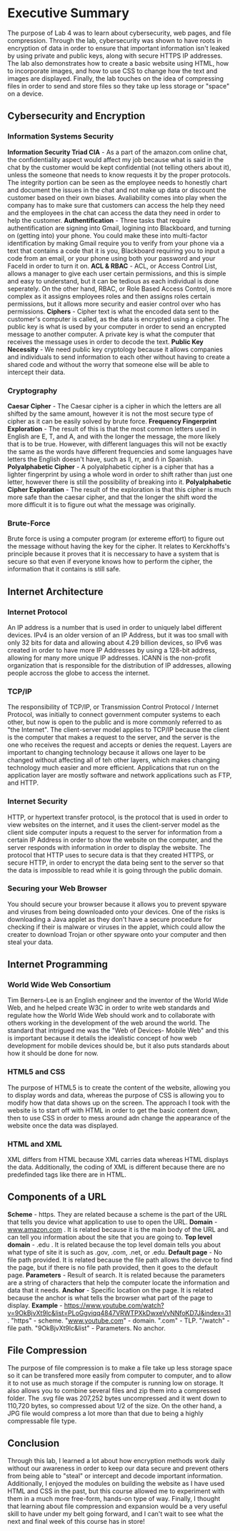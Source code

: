 # Executive Summary
The purpose of Lab 4 was to learn about cybersecurity, web pages, and file compression. Through the lab, cybersecurity was shown to have roots in encryption of data in order to ensure that important information isn't leaked by using private and public keys, along with secure HTTPS IP addresses. The lab also demonstrates how to create a basic website using HTML, how to incorporate images, and how to use CSS to change how the text and images are displayed. Finally, the lab touches on the idea of compressing files in order to send and store files so they take up less storage or "space" on a device.

## Cybersecurity and Encryption
### Information Systems Security
**Information Security Triad CIA** - As a part of the amazon.com online chat, the confidentiality aspect would affect my job because what is said in the chat by the customer would be kept confidential (not telling others about it), unless the someone that needs to know requests it by the proper protocols. The integrity portion can be seen as the employee needs to honestly chart and document the issues in the chat and not make up data or discount the customer based on their own biases. Avaliability comes into play when the company has to make sure that customers can access the help they need and the employees in the chat can access the data they need in order to help the customer.
**Authentification** - Three tasks that require authentification are signing into Gmail, logining into Blackboard, and turning on (getting into) your phone. You could make these into multi-factor identification by making Gmail require you to verify from your phone via a text that contains a code that it is you, Blackboard requiring you to input a code from an email, or your phone using both your password and your FaceId in order to turn it on.
**ACL & RBAC** - ACL, or Access Control List, allows a manager to give each user certain permissions, and this is simple and easy to understand, but it can be tedious as each individual is done seperately. On the other hand, RBAC, or Role Based Access Control, is more complex as it assigns employees roles and then assigns roles certain permissions, but it allows more security and easier control over who has permissions.
**Ciphers** - Cipher text is what the encoded data sent to the customer's computer is called, as the data is encrypted using a cipher. The public key is what is used by your computer in order to send an encrypted message to another computer. A private key is what the computer that receives the message uses in order to decode the text.
**Public Key Necessity** - We need public key cryptology because it allows companies and individuals to send information to each other without having to create a shared code and without the worry that someone else will be able to intercept their data.
### Cryptography
**Caesar Cipher** - The Caesar cipher is a cipher in which the letters are all shifted by the same amount, however it is not the most secure type of cipher as it can be easily solved by brute force.
**Frequency Fingerprint Exploration** - The result of this is that the most common letters used in English are E, T, and A, and with the longer the message, the more likely that is to be true. However, with different languages this will not be exactly the same as the words have different frequencies and some languages have letters the English doesn't have, such as ll, rr, and ñ in Spanish.
**Polyalphabetic Cipher** - A polyalphabetic cipher is a cipher that has a lighter fingerprint by using a whole word in order to shift rather than just one letter, however there is still the possibility of breaking into it.
**Polyalphabetic Cipher Exploration** - The result of the exploration is that this cipher is much more safe than the caesar cipher, and that the longer the shift word the more difficult it is to figure out what the message was originally.
### Brute-Force
Brute force is using a computer program (or extereme effort) to figure out the message without having the key for the cipher. It relates to Kerckhoffs's principle because it proves that it is neccessary to have a system that is secure so that even if everyone knows how to perform the cipher, the information that it contains is still safe.

## Internet Architecture
### Internet Protocol
An IP address is a number that is used in order to uniquely label different devices. IPv4 is an older version of an IP Address, but it was too small with only 32 bits for data and allowing about 4.29 billion devices, so IPv6 was created in order to have more IP Addresses by using a 128-bit address, allowing for many more unique IP addresses. ICANN is the non-profit organization that is responsible for the distribution of IP addresses, allowing people accross the globe to access the internet.
### TCP/IP
The responsibility of TCP/IP, or Transmission Control Protocol / Internet Protocol, was initially to connect government computer systems to each other, but now is open to the public and is more commonly referred to as "the Internet". The client-server model applies to TCP/IP because the client is the computer that makes a request to the server, and the server is the one who receives the request and accepts or denies the request. Layers are important to changing technology because it allows one layer to be changed without affecting all of teh other layers, which makes changing technology much easier and more efficient. Applications that run on the application layer are mostly software and network applications such as FTP, and HTTP.
### Internet Security
HTTP, or hypertext transfer protocol, is the protocol that is used in order to view websites on the internet, and it uses the client-server model as the client side computer inputs a request to the server for information from a certain IP Address in order to show the website on the computer, and the server responds with information in order to display the website. The protocol that HTTP uses to secure data is that they created HTTPS, or secure HTTP, in order to encrypt the data being sent to the server so that the data is impossible to read while it is going through the public domain.
### Securing your Web Browser
You should secure your browser because it allows you to prevent spyware and viruses from being downloaded onto your devices. One of the risks is downloading a Java applet as they don't have a secure procedure for checking if their is malware or viruses in the applet, which could allow the creater to download Trojan or other spyware onto your computer and then steal your data.

## Internet Programming
### World Wide Web Consortium
Tim Berners-Lee is an English engineer and the inventor of the World Wide Web, and he helped create W3C in order to write web standards and regulate how the World Wide Web should work and to collaborate with others working in the development of the web around the world. The standard that intrigued me was the "Web of Devices- Mobile Web" and this is important because it details the idealistic concept of how web development for mobile devices should be, but it also puts standards about how it should be done for now.
### HTML5 and CSS
The purpose of HTML5 is to create the content of the website, allowing you to display words and data, whereas the purpose of CSS is allowing you to modify how that data shows up on the screen. The approach I took with the website is to start off with HTML in order to get the basic content down, then to use CSS in order to mess around adn change the appearance of the website once the data was displayed.
### HTML and XML
XML differs from HTML because XML carries data whereas HTML displays the data. Additionally, the coding of XML is different because there are no predefinded tags like there are in HTML.

## Components of a URL
**Scheme** - https. They are related because a scheme is the part of the URL that tells you device what application to use to open the URL. 
**Domain** - www.amazon.com . It is related because it is the main body of the URL and can tell you information about the site that you are going to.
**Top level domain** - .edu . It is related because the top level domain tells you about what type of site it is such as .gov, .com, .net, or .edu.
**Default page** - No file path provided. It is related because the file path allows the deivce to find the page, but if there is no file path provided, then it goes to the default page.
**Parameters** - Result of search. It is related because the parameters are a string of characters that help the computer locate the information and data that it needs.
**Anchor** -  Specific location on the page. It is related because the anchor is what tells the browser what part of the page to display.
**Example** - https://www.youtube.com/watch?v=9OkBjvXt9lc&list=PLoGgviqq4847VRWTPXkDwxeVvNNfoKD7J&index=31. "https" - scheme. "www.youtube.com" - domain. ".com" - TLP. "/watch" - file path. "9OkBjvXt9lc&list" - Parameters. No anchor.

## File Compression
The purpose of file compression is to make a file take up less storage space so it can be transfered more easily from computer to computer, and to allow it to not use as much storage if the computer is running low on storage. It also allows you to combine several files and zip them into a compressed folder. The .svg file was 207,252 bytes uncompressed and it went down to 110,720 bytes, so compressed about 1/2 of the size. On the other hand, a JPG file would compress a lot more than that due to being a highly compressable file type.

## Conclusion
Through this lab, I learned a lot about how encryption methods work daily without our awareness in order to keep our data secure and prevent others from being able to "steal" or intercept and decode important information. Additionally, I enjoyed the modules on building the website as I have used HTML and CSS in the past, but this course allowed me to experiment with them in a much more free-form, hands-on type of way. Finally, I thought that learning about file compression and expansion would be a very useful skill to have under my belt going forward, and I can't wait to see what the next and final week of this course has in store!
